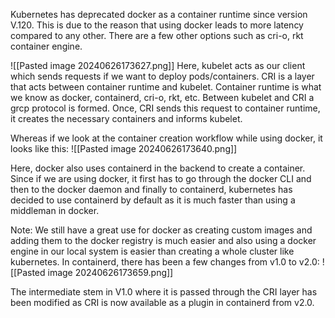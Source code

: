 Kubernetes has deprecated docker as a container runtime since version V.120. This is due to the reason that using docker leads to more latency compared to any other. There are a few other options such as cri-o, rkt container engine. 

![[Pasted image 20240626173627.png]]
Here, kubelet acts as our client which sends requests if we want to deploy pods/containers. CRI is a layer that acts between container runtime and kubelet. Container runtime is what we know as docker, containerd, cri-o, rkt, etc. 
Between kubelet and CRI a grcp protocol is formed. Once, CRI sends this request to container runtime, it creates the necessary containers and informs kubelet.

Whereas if we look at the container creation workflow while using docker, it looks like this:
 ![[Pasted image 20240626173640.png]]

Here, docker also uses containerd in the backend to create a container. Since if we are using docker, it first has to go through the docker CLI and then to the docker daemon and finally to containerd, kubernetes has decided to use containerd by default as it is much faster than using a middleman in docker. 

Note: We still have a great use for docker as creating custom images and adding them to the docker registry is much easier and also using a docker engine in our local system is easier than creating a whole cluster like kubernetes. 
In containerd, there has been a few changes from v1.0 to v2.0:
![[Pasted image 20240626173659.png]]

The intermediate stem in V1.0 where it is passed through the CRI layer has been modified as CRI is now available as a plugin in containerd from v2.0.
